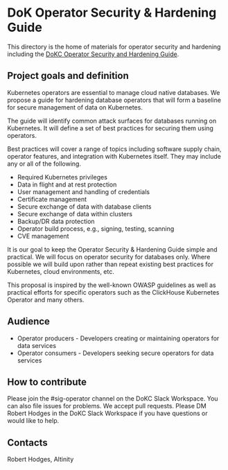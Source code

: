 # DoK Operator Security & Hardening Guide

This directory is the home of materials for operator security and
hardening including the [DoKC Operator Security and Hardening Guide](guide/DoKc-Operator-Security-and-Hardening.md).

## Project goals and definition

Kubernetes operators are essential to manage cloud native databases. We
propose a guide for hardening database operators that will form a baseline
for secure management of data on Kubernetes.

The guide will identify common attack surfaces for databases running
on Kubernetes. It will define a set of best practices for securing them
using operators.

Best practices will cover a range of topics including software supply
chain, operator features, and integration with Kubernetes itself. They
may include any or all of the following.

* Required Kubernetes privileges
* Data in flight and at rest protection
* User management and handling of credentials
* Certificate management
* Secure exchange of data with database clients
* Secure exchange of data within clusters
* Backup/DR data protection
* Operator build process, e.g., signing, testing, scanning
* CVE management

It is our goal to keep the Operator Security & Hardening Guide simple and
practical. We will focus on operator security for databases only. Where
possible we will build upon rather than repeat existing best practices
for Kubernetes, cloud environments, etc.

This proposal is inspired by the well-known OWASP guidelines as well as
practical efforts for specific operators such as the ClickHouse Kubernetes
Operator and many others.

## Audience

* Operator producers - Developers creating or maintaining operators for data services
* Operator consumers - Developers seeking secure operators for data services

## How to contribute

Please join the #sig-operator channel on the DoKC Slack Workspace. You
can also file issues for problems. We accept pull requests. Please
DM Robert Hodges in the DoKC Slack Workspace if you have questions or would 
like to help. 

## Contacts

Robert Hodges, Altinity 
